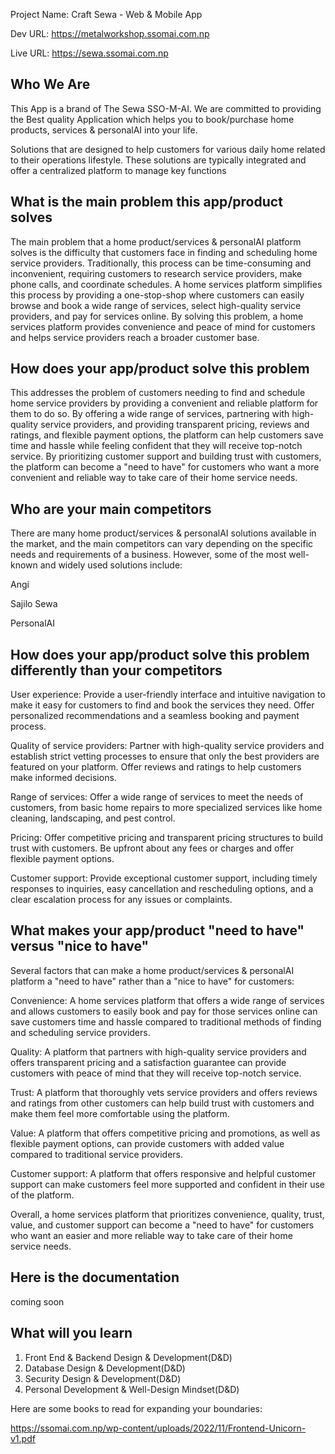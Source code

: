 Project Name: Craft Sewa - Web & Mobile App

Dev URL: https://metalworkshop.ssomai.com.np


Live URL: https://sewa.ssomai.com.np


Who We Are
--------------

This App is a brand of The Sewa SSO-M-AI. We are committed to providing the Best quality Application which helps you to book/purchase home products, services & personalAI into your life.

Solutions that are designed to help customers for various daily home related to their operations lifestyle. These solutions are typically integrated and offer a centralized platform to manage key functions


What is the main problem this app/product solves
--------------

The main problem that a home product/services & personalAI platform solves is the difficulty that customers face in finding and scheduling home service providers. Traditionally, this process can be time-consuming and inconvenient, requiring customers to research service providers, make phone calls, and coordinate schedules. A home services platform simplifies this process by providing a one-stop-shop where customers can easily browse and book a wide range of services, select high-quality service providers, and pay for services online. By solving this problem, a home services platform provides convenience and peace of mind for customers and helps service providers reach a broader customer base.



How does your app/product solve this problem
--------------

This addresses the problem of customers needing to find and schedule home service providers by providing a convenient and reliable platform for them to do so. By offering a wide range of services, partnering with high-quality service providers, and providing transparent pricing, reviews and ratings, and flexible payment options, the platform can help customers save time and hassle while feeling confident that they will receive top-notch service. By prioritizing customer support and building trust with customers, the platform can become a "need to have" for customers who want a more convenient and reliable way to take care of their home service needs.



Who are your main competitors
--------------

There are many home product/services & personalAI solutions available in the market, and the main competitors can vary depending on the specific needs and requirements of a business. However, some of the most well-known and widely used solutions include:

Angi

Sajilo Sewa 

PersonalAI


How does your app/product solve this problem differently than your competitors
--------------

User experience: Provide a user-friendly interface and intuitive navigation to make it easy for customers to find and book the services they need. Offer personalized recommendations and a seamless booking and payment process.

Quality of service providers: Partner with high-quality service providers and establish strict vetting processes to ensure that only the best providers are featured on your platform. Offer reviews and ratings to help customers make informed decisions.

Range of services: Offer a wide range of services to meet the needs of customers, from basic home repairs to more specialized services like home cleaning, landscaping, and pest control.

Pricing: Offer competitive pricing and transparent pricing structures to build trust with customers. Be upfront about any fees or charges and offer flexible payment options.

Customer support: Provide exceptional customer support, including timely responses to inquiries, easy cancellation and rescheduling options, and a clear escalation process for any issues or complaints.



What makes your app/product "need to have" versus "nice to have"
--------------
Several factors that can make a home product/services & personalAI platform a "need to have" rather than a "nice to have" for customers:

Convenience: A home services platform that offers a wide range of services and allows customers to easily book and pay for those services online can save customers time and hassle compared to traditional methods of finding and scheduling service providers.

Quality: A platform that partners with high-quality service providers and offers transparent pricing and a satisfaction guarantee can provide customers with peace of mind that they will receive top-notch service.

Trust: A platform that thoroughly vets service providers and offers reviews and ratings from other customers can help build trust with customers and make them feel more comfortable using the platform.

Value: A platform that offers competitive pricing and promotions, as well as flexible payment options, can provide customers with added value compared to traditional service providers.

Customer support: A platform that offers responsive and helpful customer support can make customers feel more supported and confident in their use of the platform.

Overall, a home services platform that prioritizes convenience, quality, trust, value, and customer support can become a "need to have" for customers who want an easier and more reliable way to take care of their home service needs.


Here is the documentation
----------------------------

coming soon



What will you learn
---------------------

1. Front End & Backend Design & Development(D&D)
2. Database Design & Development(D&D)
3. Security Design & Development(D&D)
4. Personal Development & Well-Design Mindset(D&D)




Here are some books to read for expanding your boundaries:

https://ssomai.com.np/wp-content/uploads/2022/11/Frontend-Unicorn-v1.pdf
